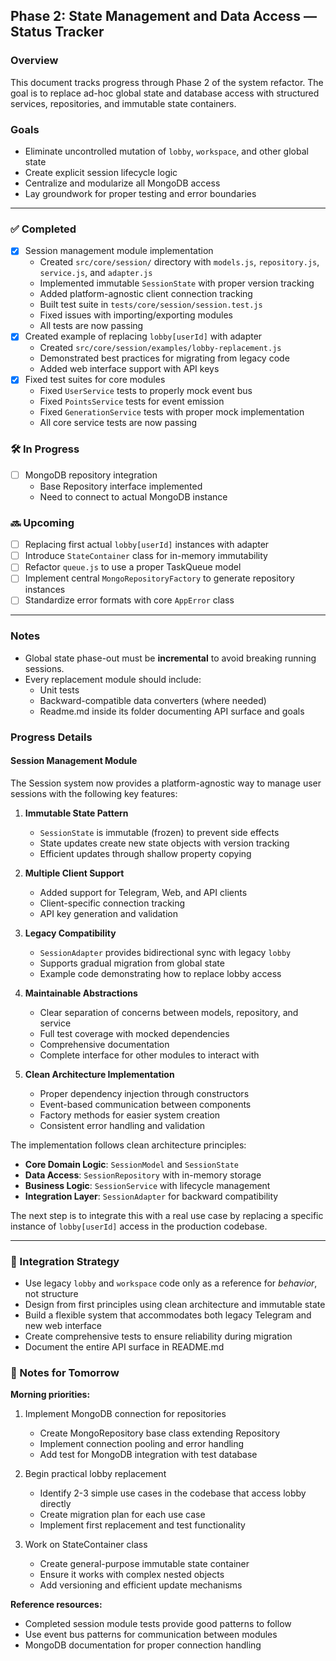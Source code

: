 ## Phase 2: State Management and Data Access — Status Tracker

### Overview
This document tracks progress through Phase 2 of the system refactor. The goal is to replace ad-hoc global state and database access with structured services, repositories, and immutable state containers.

### Goals
- Eliminate uncontrolled mutation of `lobby`, `workspace`, and other global state
- Create explicit session lifecycle logic
- Centralize and modularize all MongoDB access
- Lay groundwork for proper testing and error boundaries

---

### ✅ Completed
- [x] Session management module implementation
  - Created `src/core/session/` directory with `models.js`, `repository.js`, `service.js`, and `adapter.js`
  - Implemented immutable `SessionState` with proper version tracking
  - Added platform-agnostic client connection tracking
  - Built test suite in `tests/core/session/session.test.js`
  - Fixed issues with importing/exporting modules
  - All tests are now passing
- [x] Created example of replacing `lobby[userId]` with adapter
  - Created `src/core/session/examples/lobby-replacement.js` 
  - Demonstrated best practices for migrating from legacy code
  - Added web interface support with API keys
- [x] Fixed test suites for core modules
  - Fixed `UserService` tests to properly mock event bus
  - Fixed `PointsService` tests for event emission 
  - Fixed `GenerationService` tests with proper mock implementation
  - All core service tests are now passing

### 🛠️ In Progress
- [ ] MongoDB repository integration
  - Base Repository interface implemented
  - Need to connect to actual MongoDB instance

### 🔜 Upcoming
- [ ] Replacing first actual `lobby[userId]` instances with adapter
- [ ] Introduce `StateContainer` class for in-memory immutability
- [ ] Refactor `queue.js` to use a proper TaskQueue model
- [ ] Implement central `MongoRepositoryFactory` to generate repository instances
- [ ] Standardize error formats with core `AppError` class

---

### Notes
- Global state phase-out must be **incremental** to avoid breaking running sessions.
- Every replacement module should include:
  - Unit tests
  - Backward-compatible data converters (where needed)
  - Readme.md inside its folder documenting API surface and goals

### Progress Details

#### Session Management Module

The Session system now provides a platform-agnostic way to manage user sessions with the following key features:

1. **Immutable State Pattern**
   - `SessionState` is immutable (frozen) to prevent side effects
   - State updates create new state objects with version tracking
   - Efficient updates through shallow property copying

2. **Multiple Client Support**
   - Added support for Telegram, Web, and API clients
   - Client-specific connection tracking
   - API key generation and validation

3. **Legacy Compatibility**
   - `SessionAdapter` provides bidirectional sync with legacy `lobby`
   - Supports gradual migration from global state
   - Example code demonstrating how to replace lobby access

4. **Maintainable Abstractions**
   - Clear separation of concerns between models, repository, and service
   - Full test coverage with mocked dependencies
   - Comprehensive documentation
   - Complete interface for other modules to interact with

5. **Clean Architecture Implementation**
   - Proper dependency injection through constructors
   - Event-based communication between components
   - Factory methods for easier system creation
   - Consistent error handling and validation

The implementation follows clean architecture principles:
- **Core Domain Logic**: `SessionModel` and `SessionState` 
- **Data Access**: `SessionRepository` with in-memory storage
- **Business Logic**: `SessionService` with lifecycle management
- **Integration Layer**: `SessionAdapter` for backward compatibility

The next step is to integrate this with a real use case by replacing a specific instance of `lobby[userId]` access in the production codebase.

---

### 🧠 Integration Strategy
- Use legacy `lobby` and `workspace` code only as a reference for *behavior*, not structure
- Design from first principles using clean architecture and immutable state
- Build a flexible system that accommodates both legacy Telegram and new web interface
- Create comprehensive tests to ensure reliability during migration
- Document the entire API surface in README.md

### 📝 Notes for Tomorrow

**Morning priorities:**
1. Implement MongoDB connection for repositories
   - Create MongoRepository base class extending Repository
   - Implement connection pooling and error handling
   - Add test for MongoDB integration with test database

2. Begin practical lobby replacement
   - Identify 2-3 simple use cases in the codebase that access lobby directly
   - Create migration plan for each use case
   - Implement first replacement and test functionality

3. Work on StateContainer class
   - Create general-purpose immutable state container
   - Ensure it works with complex nested objects
   - Add versioning and efficient update mechanisms

**Reference resources:**
- Completed session module tests provide good patterns to follow
- Use event bus patterns for communication between modules
- MongoDB documentation for proper connection handling